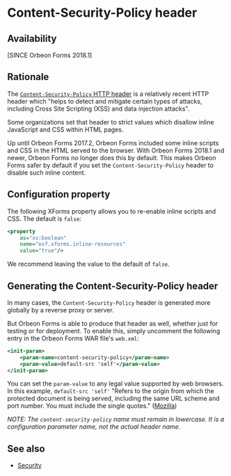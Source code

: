 # Content-Security-Policy header


## Availability

[SINCE Orbeon Forms 2018.1]

## Rationale

The [`Content-Security-Policy` HTTP header](https://developer.mozilla.org/en-US/docs/Web/HTTP/CSP) is a relatively recent HTTP header which "helps to detect and mitigate certain types of attacks, including Cross Site Scripting (XSS) and data injection attacks".

Some organizations set that header to strict values which disallow inline JavaScript and CSS within HTML pages.

Up until Orbeon Forms 2017.2, Orbeon Forms included some inline scripts and CSS in the HTML served to the browser. With Orbeon Forms 2018.1 and newer, Orbeon Forms no longer does this by default. This makes Orbeon Forms safer by default if you set the `Content-Security-Policy` header to disable such inline content.

## Configuration property

The following XForms property allows you to re-enable inline scripts and CSS. The default is `false`:

```xml
<property 
    as="xs:boolean" 
    name="oxf.xforms.inline-resources"                            
    value="true"/>
``` 

We recommend leaving the value to the default of `false`.

## Generating the Content-Security-Policy header

In many cases, the `Content-Security-Policy` header is generated more globally by a reverse proxy or server.

But Orbeon Forms is able to produce that header as well, whether just for testing or for deployment. To enable this, simply uncomment the following entry in the Orbeon Forms WAR file's `web.xml`:


```xml
<init-param>
    <param-name>content-security-policy</param-name>
    <param-value>default-src 'self'</param-value>
</init-param>
```

You can set the `param-value` to any legal value supported by web browsers. In this example, `default-src 'self'` "Refers to the origin from which the protected document is being served, including the same URL scheme and port number. You must include the single quotes." ([Mozilla](https://developer.mozilla.org/en-US/docs/Web/HTTP/Headers/Content-Security-Policy/default-src))



*NOTE: The `content-security-policy` name must remain in lowercase. It is a configuration parameter name, not the actual header name.*

## See also 

- [Security](security.md)
